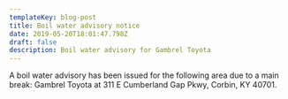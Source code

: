 ```yaml
---
templateKey: blog-post
title: Boil water advisory notice
date: 2019-05-20T18:01:47.798Z
draft: false
description: Boil water advisory for Gambrel Toyota
---
```

A boil water advisory has been issued for the following area due to a main break:  Gambrel Toyota at 311 E Cumberland Gap Pkwy, Corbin, KY 40701.
